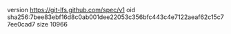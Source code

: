 version https://git-lfs.github.com/spec/v1
oid sha256:7bee83ebf16d8c0ab001dee22053c356bfc443c4e7122aeaf62c15c77ee0cad7
size 10966
